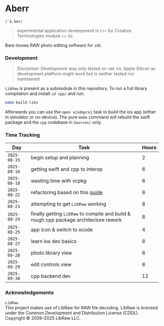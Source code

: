 # Aberr

`/ˈāˌbər/`

> experimental application development in `C++` for Creative Technologies module `cc-02`.

Bare-bones RAW photo editing software for `iOS`.


### Development

> Disclaimer: Development was only tested on `x86_64`. Apple Silicon as development platform might work but is neither tested nor maintained.

`LibRaw` is present as a submodule in this repository. To run a full library compilation and install `cd cpp/` and run:

```sh
make build-libs
```

Afterwards you can use the `open xcodeproj` task to build the ios app (either in simulator or on-device). The pure `make` command will rebuild the swift package and the `cpp` codebase in `Sources/` only.

### Time Tracking

| **Day**      | Task                                                                                                   | Hours |
| ------------ | ------------------------------------------------------------------------------------------------------ | ----- |
| `2025-08-15` | begin setup and planning                                                                               | 2     |
| `2025-08-16` | getting swift and cpp to interop                                                                       | 6     |
| `2025-08-18` | wasting time with vcpkg                                                                                | 6     |
| `2025-08-22` | refactoring based on this [guide](https://arturgruchala.com/swift-and-c-interoperability-in-practice/) | 8     |
| `2025-08-23` | attempting to get `LibRaw` working                                                                     | 8     |
| `2025-08-24` | finally getting `LibRaw` to compile and build & rough cpp package architecture rework                  | 8     |
| `2025-08-25` | app icon & switch to xcode                                                                             | 4     |
| `2025-08-27` | learn ios dev basics                                                                                   | 8     |
| `2025-09-28` | photo library view                                                                                     | 6     |
| `2025-09-29` | edit controls view                                                                                     | 8     |
| `2025-09-30` | cpp backend dev                                                                                        | 12    |


### Acknowledgements

`LibRaw`<br>
This project makes use of LibRaw for RAW file decoding.
LibRaw is licensed under the Common Development and Distribution License (CDDL).
Copyright © 2008–2025 LibRaw LLC.